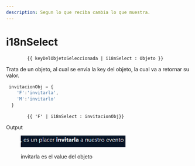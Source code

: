 ```yaml
---
description: Segun lo que reciba cambia lo que muestra.
---
```


# i18nSelect

```
        {{ keyDelObjetoSeleccionada | i18nSelect : Objeto }}
```

Trata de un objeto, al cual se envia la key del objeto, la cual va a retornar su valor.

```typescript
 invitacionObj = {
    'F':'invitarla',
    'M':'invitarlo'
  }
```



```
        {{ 'F' | i18nSelect : invitacionObj}}
```

Output

<figure><img src="../.gitbook/assets/image (3) (2).png" alt=""><figcaption><p>invitarla es el value del objeto</p></figcaption></figure>

